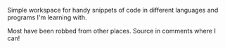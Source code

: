 Simple workspace for handy snippets of code in different languages and programs I'm learning with.

Most have been robbed from other places. Source in comments where I can!